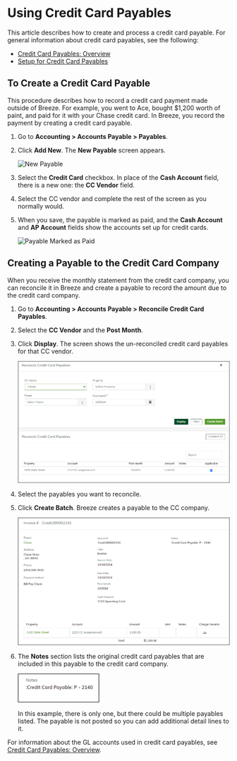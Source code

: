 # Using Credit Card Payables

This article describes how to create and process a credit card payable. For general information about credit card payables, see the following:

- [Credit Card Payables: Overview](#)
- [Setup for Credit Card Payables](#)

## To Create a Credit Card Payable

This procedure describes how to record a credit card payment made outside of Breeze. For example, you went to Ace, bought $1,200 worth of paint, and paid for it with your Chase credit card. In Breeze, you record the payment by creating a credit card payable.

1. Go to **Accounting > Accounts Payable > Payables**.
2. Click **Add New**. The **New Payable** screen appears.

   ![New Payable](images/BreezeDocs/cc_payables_using_01.png)

3. Select the **Credit Card** checkbox. In place of the **Cash Account** field, there is a new one: the **CC Vendor** field.
4. Select the CC vendor and complete the rest of the screen as you normally would.
5. When you save, the payable is marked as paid, and the **Cash Account** and **AP Account** fields show the accounts set up for credit cards.

   ![Payable Marked as Paid](images/BreezeDocs/cc_payables_using_05.png)

## Creating a Payable to the Credit Card Company

When you receive the monthly statement from the credit card company, you can reconcile it in Breeze and create a payable to record the amount due to the credit card company.

1. Go to **Accounting > Accounts Payable > Reconcile Credit Card Payables**.
2. Select the **CC Vendor** and the **Post Month**.
3. Click **Display**. The screen shows the un-reconciled credit card payables for that CC vendor.

   ![Unreconciled Payables](images/cc_payables_using_04.png)

4. Select the payables you want to reconcile.
5. Click **Create Batch**. Breeze creates a payable to the CC company.

   ![Create Batch](images/cc_payables_using_06.png)

6. The **Notes** section lists the original credit card payables that are included in this payable to the credit card company.

   ![Notes Section](images/cc_payables_using_07.png)

   In this example, there is only one, but there could be multiple payables listed. The payable is not posted so you can add additional detail lines to it.

For information about the GL accounts used in credit card payables, see [Credit Card Payables: Overview](./Credit_Card.md).
